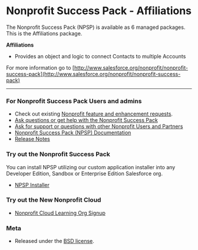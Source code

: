 Nonprofit Success Pack - Affiliations
=================================================

The Nonprofit Success Pack (NPSP) is available as 6 managed packages.
This is the Affiliations package.

**Affiliations**

* Provides an object and logic to connect Contacts to multiple Accounts


For more information go to [http://www.salesforce.org/nonprofit/nonprofit-success-pack](http://www.salesforce.org/nonprofit/nonprofit-success-pack) 

---

### For Nonprofit Success Pack Users and admins

* Check out existing [Nonprofit feature and enhancement requests](https://ideas.salesforce.com/s/search#t=All&sort=relevancy&f:@sfcategoryfull=[Nonprofit%7CNonprofit%20Cloud,Nonprofit%7CNonprofit%20Success%20Pack%20(NPSP)%20-%20Managed%20Package]).
* [Ask questions or get help with the Nonprofit Success Pack](https://trailhead.salesforce.com/trailblazer-community/groups/0F94S000000kHitSAE)
* [Ask for support or questions with other Nonprofit Users and Partners](https://trailhead.salesforce.com/trailblazer-community/groups/0F9300000001ocxCAA)
* [Nonprofit Success Pack (NPSP) Documentation](https://help.salesforce.com/s/articleView?id=sfdo.Nonprofit_Success_Pack.htm)
* [Release Notes](https://sfdc.co/bnL4Cb)

###  Try out the Nonprofit Success Pack

You can install NPSP utilizing our custom application installer into any Developer Edition, Sandbox or Enterprise Edition Salesforce org.

* [NPSP Installer](https://install.salesforce.org/products/npsp)

### Try out the New Nonprofit Cloud

* [Nonprofit Cloud Learning Org Signup](https://help.salesforce.com/s/articleView?id=sfdo.NPC_Create_Nonprofit_Cloud_Trial_Org.htm&type=5)


### Meta

* Released under the [BSD license](http://www.opensource.org/licenses/BSD-3-Clause).
